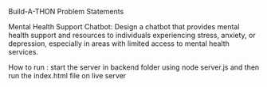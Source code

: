 Build-A-THON Problem Statements

Mental Health Support Chatbot: Design a chatbot that provides mental health support and
resources to individuals experiencing stress, anxiety, or depression, especially in areas with
limited access to mental health services.

How to run : start the server in backend folder  using node server.js and then run the index.html file on live server
